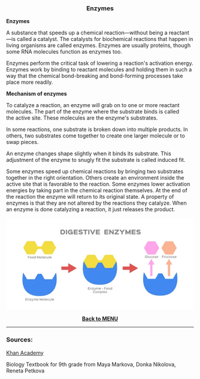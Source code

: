 <div align="center">
  <h3>Enzymes</h3>
</div>

**Enzymes**

A substance that speeds up a chemical reaction—without being a reactant—is called a catalyst. The catalysts for biochemical reactions that happen in living organisms are called enzymes. Enzymes are usually proteins, though some RNA molecules function as enzymes too.

Enzymes perform the critical task of lowering a reaction's activation energy. Enzymes work by binding to reactant molecules and holding them in such a way that the chemical bond-breaking and bond-forming processes take place more readily.

**Mechanism of enzymes**

To catalyze a reaction, an enzyme will grab on to one or more reactant molecules. The part of the enzyme where the substrate binds is called the active site. These molecules are the enzyme's substrates.

In some reactions, one substrate is broken down into multiple products. In others, two substrates come together to create one larger molecule or to swap pieces.

An enzyme changes shape slightly when it binds its substrate. This adjustment of the enzyme to snugly fit the substrate is called induced fit.

Some enzymes speed up chemical reactions by bringing two substrates together in the right orientation. Others create an environment inside the active site that is favorable to the reaction. Some enzymes lower activation energies by taking part in the chemical reaction themselves. At the end of the reaction the enzyme will return to its original state. A property of enzymes is that they are not altered by the reactions they catalyze. When an enzyme is done catalyzing a reaction, it just releases the product.

<div align="center">
  <img src="..\..\..\assets/lesson materials/enzymes.png">
</div>

**<p align="center"><a href="https://github.com/codingburgas/2122-10-biology-YVSimeonova19/tree/main/documents/lesson%20materials">Back to MENU</a></p>**

<hr>
<h3>Sources:</h3>
<p><a href="https://www.khanacademy.org/science/ap-biology/cellular-energetics/enzyme-structure-and-catalysis/a/enzymes-and-the-active-site">Khan Academy</a></p>
<p>Biology Textbook for 9th grade from Maya Markova, Donka Nikolova, Reneta Petkova</p>